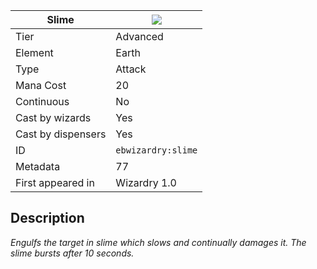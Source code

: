 | Slime |![](https://github.com/Electroblob77/Wizardry/blob/1.12.2/src/main/resources/assets/ebwizardry/textures/spells/slime.png)|
|---|---|
| Tier | Advanced |
| Element | Earth |
| Type | Attack |
| Mana Cost | 20 |
| Continuous | No |
| Cast by wizards | Yes |
| Cast by dispensers | Yes |
| ID | `ebwizardry:slime` |
| Metadata | 77 |
| First appeared in | Wizardry 1.0 |
## Description
_Engulfs the target in slime which slows and continually damages it. The slime bursts after 10 seconds._